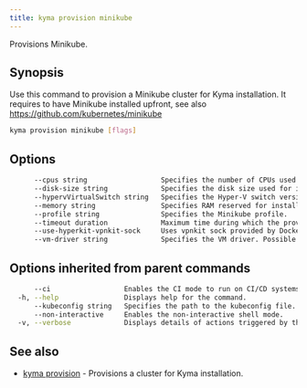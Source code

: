 ```yaml
---
title: kyma provision minikube
---
```


Provisions Minikube.

## Synopsis

Use this command to provision a Minikube cluster for Kyma installation. It requires to have Minikube installed upfront, see also https://github.com/kubernetes/minikube

```bash
kyma provision minikube [flags]
```

## Options

```bash
      --cpus string                  Specifies the number of CPUs used for installation. (default "4")
      --disk-size string             Specifies the disk size used for installation. (default "30g")
      --hypervVirtualSwitch string   Specifies the Hyper-V switch version if you choose Hyper-V as the driver.
      --memory string                Specifies RAM reserved for installation. (default "8192")
      --profile string               Specifies the Minikube profile.
      --timeout duration             Maximum time during which the provisioning takes place, where "0" means "infinite". Valid time units are "ns", "us" (or "µs"), "ms", "s", "m", "h". (default 5m0s)
      --use-hyperkit-vpnkit-sock     Uses vpnkit sock provided by Docker. This is useful when DNS Port (53) is being used by some other program like dns-proxy (eg. provided by Cisco Umbrella).
      --vm-driver string             Specifies the VM driver. Possible values: vmwarefusion,kvm,xhyve,hyperv,hyperkit,virtualbox,kvm2,docker,none (default "hyperkit")
```

## Options inherited from parent commands

```bash
      --ci                  Enables the CI mode to run on CI/CD systems.
  -h, --help                Displays help for the command.
      --kubeconfig string   Specifies the path to the kubeconfig file. By default, Kyma CLI uses the KUBECONFIG environment variable or "/$HOME/.kube/config" if the variable is not set.
      --non-interactive     Enables the non-interactive shell mode.
  -v, --verbose             Displays details of actions triggered by the command.
```

## See also

* [kyma provision](#kyma-provision-kyma-provision)	 - Provisions a cluster for Kyma installation.

